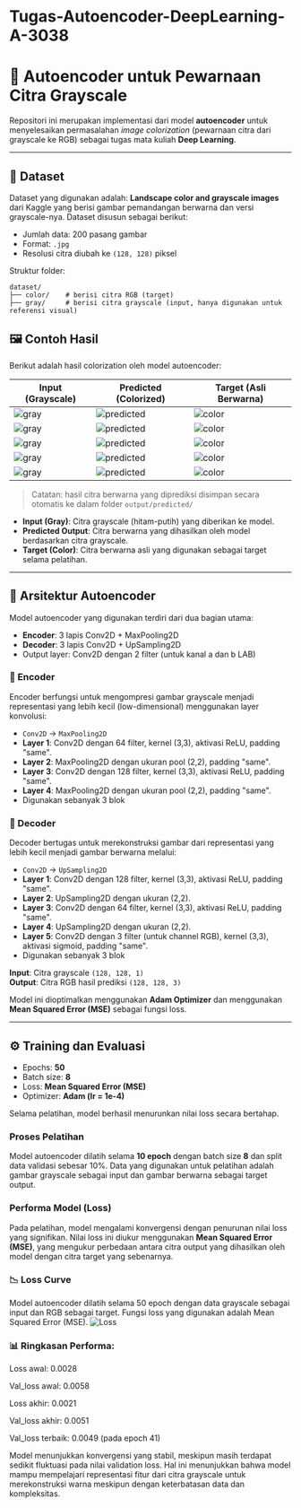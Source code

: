 # Tugas-Autoencoder-DeepLearning-A-3038

# 🎨 Autoencoder untuk Pewarnaan Citra Grayscale

Repositori ini merupakan implementasi dari model **autoencoder** untuk menyelesaikan permasalahan *image colorization* (pewarnaan citra dari grayscale ke RGB) sebagai tugas mata kuliah **Deep Learning**.

---

## 📁 Dataset

Dataset yang digunakan adalah: **Landscape color and grayscale images** dari Kaggle yang berisi gambar pemandangan berwarna dan versi grayscale-nya. Dataset disusun sebagai berikut:

- Jumlah data: 200 pasang gambar
- Format: `.jpg`
- Resolusi citra diubah ke `(128, 128)` piksel

Struktur folder:
```
dataset/
├── color/    # berisi citra RGB (target)
├── gray/     # berisi citra grayscale (input, hanya digunakan untuk referensi visual)
```
  
## 🖼️ Contoh Hasil
Berikut adalah hasil colorization oleh model autoencoder:

| Input (Grayscale) | Predicted (Colorized) | Target (Asli Berwarna) |
|-------------------|------------------------|--------------------------|
| ![gray](dataset/gray/21.jpg) | ![predicted](predicted/predicted_5.png) | ![color](dataset/color/21.jpg) |
| ![gray](dataset/gray/60.jpg) | ![predicted](predicted/predicted_3.png) | ![color](dataset/color/60.jpg) |
| ![gray](dataset/gray/71.jpg) | ![predicted](predicted/predicted_7.png) | ![color](dataset/color/71.jpg) |
| ![gray](dataset/gray/111.jpg) | ![predicted](predicted/predicted_1.png) | ![color](dataset/color/111.jpg) |
| ![gray](dataset/gray/125.jpg) | ![predicted](predicted/predicted_2.png) | ![color](dataset/color/125.jpg) |

> Catatan: hasil citra berwarna yang diprediksi disimpan secara otomatis ke dalam folder `output/predicted/`

- **Input (Gray)**: Citra grayscale (hitam-putih) yang diberikan ke model.
- **Predicted Output**: Citra berwarna yang dihasilkan oleh model berdasarkan citra grayscale.
- **Target (Color)**: Citra berwarna asli yang digunakan sebagai target selama pelatihan.
---

## 🧠 Arsitektur Autoencoder

Model autoencoder yang digunakan terdiri dari dua bagian utama:
- **Encoder**: 3 lapis Conv2D + MaxPooling2D
- **Decoder**: 3 lapis Conv2D + UpSampling2D
- Output layer: Conv2D dengan 2 filter (untuk kanal a dan b LAB)


### 🔻 Encoder
Encoder berfungsi untuk mengompresi gambar grayscale menjadi representasi yang lebih kecil (low-dimensional) menggunakan layer konvolusi:
- `Conv2D` → `MaxPooling2D`
- **Layer 1**: Conv2D dengan 64 filter, kernel (3,3), aktivasi ReLU, padding "same".
- **Layer 2**: MaxPooling2D dengan ukuran pool (2,2), padding "same".
- **Layer 3**: Conv2D dengan 128 filter, kernel (3,3), aktivasi ReLU, padding "same".
- **Layer 4**: MaxPooling2D dengan ukuran pool (2,2), padding "same".
- Digunakan sebanyak 3 blok


### 🔺 Decoder
Decoder bertugas untuk merekonstruksi gambar dari representasi yang lebih kecil menjadi gambar berwarna melalui:
- `Conv2D` → `UpSampling2D`
- **Layer 1**: Conv2D dengan 128 filter, kernel (3,3), aktivasi ReLU, padding "same".
- **Layer 2**: UpSampling2D dengan ukuran (2,2).
- **Layer 3**: Conv2D dengan 64 filter, kernel (3,3), aktivasi ReLU, padding "same".
- **Layer 4**: UpSampling2D dengan ukuran (2,2).
- **Layer 5**: Conv2D dengan 3 filter (untuk channel RGB), kernel (3,3), aktivasi sigmoid, padding "same".
- Digunakan sebanyak 3 blok

**Input**: Citra grayscale `(128, 128, 1)`  
**Output**: Citra RGB hasil prediksi `(128, 128, 3)`

Model ini dioptimalkan menggunakan **Adam Optimizer** dan menggunakan **Mean Squared Error (MSE)** sebagai fungsi loss.

---

## ⚙️ Training dan Evaluasi

- Epochs: **50**
- Batch size: **8**
- Loss: **Mean Squared Error (MSE)**
- Optimizer: **Adam (lr = 1e-4)**

Selama pelatihan, model berhasil menurunkan nilai loss secara bertahap.

### Proses Pelatihan
Model autoencoder dilatih selama **10 epoch** dengan batch size **8** dan split data validasi sebesar 10%. Data yang digunakan untuk pelatihan adalah gambar grayscale sebagai input dan gambar berwarna sebagai target output.

### Performa Model (Loss)
Pada pelatihan, model mengalami konvergensi dengan penurunan nilai loss yang signifikan. Nilai loss ini diukur menggunakan **Mean Squared Error (MSE)**, yang mengukur perbedaan antara citra output yang dihasilkan oleh model dengan citra target yang sebenarnya.

### 📉 Loss Curve
Model autoencoder dilatih selama 50 epoch dengan data grayscale sebagai input dan RGB sebagai target. Fungsi loss yang digunakan adalah Mean Squared Error (MSE).
![Loss](grafikLoss.png)


### 📊 Ringkasan Performa:
Loss awal: 0.0028

Val_loss awal: 0.0058

Loss akhir: 0.0021

Val_loss akhir: 0.0051

Val_loss terbaik: 0.0049 (pada epoch 41)

Model menunjukkan konvergensi yang stabil, meskipun masih terdapat sedikit fluktuasi pada nilai validation loss. Hal ini menunjukkan bahwa model mampu mempelajari representasi fitur dari citra grayscale untuk merekonstruksi warna meskipun dengan keterbatasan data dan kompleksitas.
